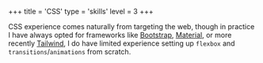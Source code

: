 +++
title = 'CSS'
type = 'skills'
level = 3
+++

CSS experience comes naturally from targeting the web, though in practice I have always opted for frameworks like [Bootstrap](https://getbootstrap.com/), [Material](https://material.io), or more recently [Tailwind](https://tailwindcss.com/), I do have limited experience setting up `flexbox` and `transitions`/`animations` from scratch.
